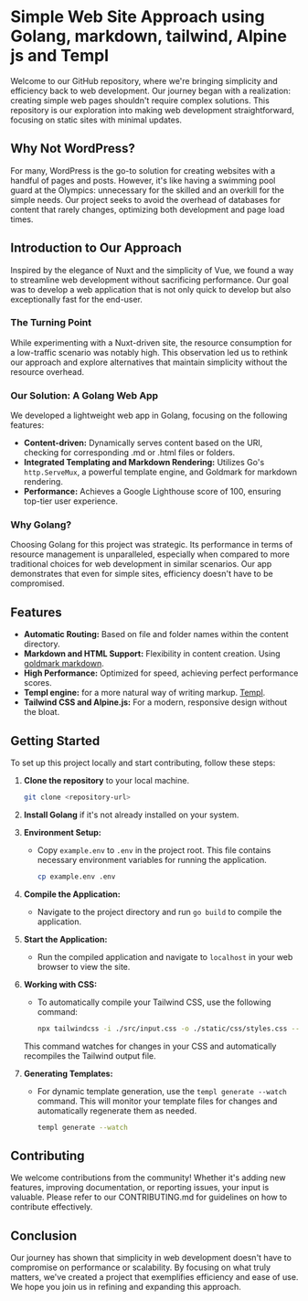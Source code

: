 # Simple Web Site Approach using Golang, markdown, tailwind, Alpine js and Templ

Welcome to our GitHub repository, where we're bringing simplicity and efficiency back to web development. Our journey began with a realization: creating simple web pages shouldn't require complex solutions. This repository is our exploration into making web development straightforward, focusing on static sites with minimal updates.

## Why Not WordPress?

For many, WordPress is the go-to solution for creating websites with a handful of pages and posts. However, it's like having a swimming pool guard at the Olympics: unnecessary for the skilled and an overkill for the simple needs. Our project seeks to avoid the overhead of databases for content that rarely changes, optimizing both development and page load times.

## Introduction to Our Approach

Inspired by the elegance of Nuxt and the simplicity of Vue, we found a way to streamline web development without sacrificing performance. Our goal was to develop a web application that is not only quick to develop but also exceptionally fast for the end-user.

### The Turning Point

While experimenting with a Nuxt-driven site, the resource consumption for a low-traffic scenario was notably high. This observation led us to rethink our approach and explore alternatives that maintain simplicity without the resource overhead.

### Our Solution: A Golang Web App

We developed a lightweight web app in Golang, focusing on the following features:

- **Content-driven:** Dynamically serves content based on the URI, checking for corresponding .md or .html files or folders.
- **Integrated Templating and Markdown Rendering:** Utilizes Go's `http.ServeMux`, a powerful template engine, and Goldmark for markdown rendering.
- **Performance:** Achieves a Google Lighthouse score of 100, ensuring top-tier user experience.

### Why Golang?

Choosing Golang for this project was strategic. Its performance in terms of resource management is unparalleled, especially when compared to more traditional choices for web development in similar scenarios. Our app demonstrates that even for simple sites, efficiency doesn't have to be compromised.

## Features

- **Automatic Routing:** Based on file and folder names within the content directory.
- **Markdown and HTML Support:** Flexibility in content creation. Using [goldmark markdown](https://github.com/yuin/goldmark).
- **High Performance:** Optimized for speed, achieving perfect performance scores.
- **Templ engine:** for a more natural way of writing markup. [Templ](https://github.com/a-h/templ).
- **Tailwind CSS and Alpine.js:** For a modern, responsive design without the bloat.

## Getting Started

To set up this project locally and start contributing, follow these steps:

1. **Clone the repository** to your local machine.

    ```bash
    git clone <repository-url>
    ```

2. **Install Golang** if it's not already installed on your system.

3. **Environment Setup:**

    - Copy `example.env` to `.env` in the project root. This file contains necessary environment variables for running the application.

        ```bash
        cp example.env .env
        ```

4. **Compile the Application:**

    - Navigate to the project directory and run `go build` to compile the application.

5. **Start the Application:**

    - Run the compiled application and navigate to `localhost` in your web browser to view the site.

6. **Working with CSS:**

    - To automatically compile your Tailwind CSS, use the following command:

        ```bash
        npx tailwindcss -i ./src/input.css -o ./static/css/styles.css --watch
        ```

   This command watches for changes in your CSS and automatically recompiles the Tailwind output file.

7. **Generating Templates:**

    - For dynamic template generation, use the `templ generate --watch` command. This will monitor your template files for changes and automatically regenerate them as needed.

        ```bash
        templ generate --watch
        ```

## Contributing

We welcome contributions from the community! Whether it's adding new features, improving documentation, or reporting issues, your input is valuable. Please refer to our CONTRIBUTING.md for guidelines on how to contribute effectively.

## Conclusion

Our journey has shown that simplicity in web development doesn't have to compromise on performance or scalability. By focusing on what truly matters, we've created a project that exemplifies efficiency and ease of use. We hope you join us in refining and expanding this approach.
